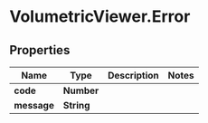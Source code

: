 # VolumetricViewer.Error

## Properties

Name | Type | Description | Notes
------------ | ------------- | ------------- | -------------
**code** | **Number** |  | 
**message** | **String** |  | 


